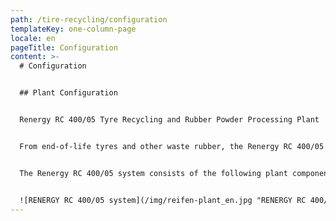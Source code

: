 ```yaml
---
path: /tire-recycling/configuration
templateKey: one-column-page
locale: en
pageTitle: Configuration
content: >-
  # Configuration


  ## Plant Configuration


  Renergy RC 400/05 Tyre Recycling and Rubber Powder Processing Plant


  From end-of-life tyres and other waste rubber, the Renergy RC 400/05 produces ultra-fine rubber powder by application of liquid nitrogen, separated in the Renergy LZ Series. This rubber powder can be processed to new products in the Renergy TPE Series, Renergy DU Series and in the Renergy SP Series.


  The Renergy RC 400/05 system consists of the following plant components:


  ![RENERGY RC 400/05 system](/img/reifen-plant_en.jpg "RENERGY RC 400/05 system")
---
```

